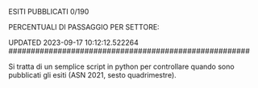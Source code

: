 ESITI PUBBLICATI 0/190 

PERCENTUALI DI PASSAGGIO PER SETTORE:

UPDATED 2023-09-17 10:12:12.522264
###################################################### 

Si tratta di un semplice script in python per controllare quando sono pubblicati gli esiti (ASN 2021, sesto quadrimestre).

